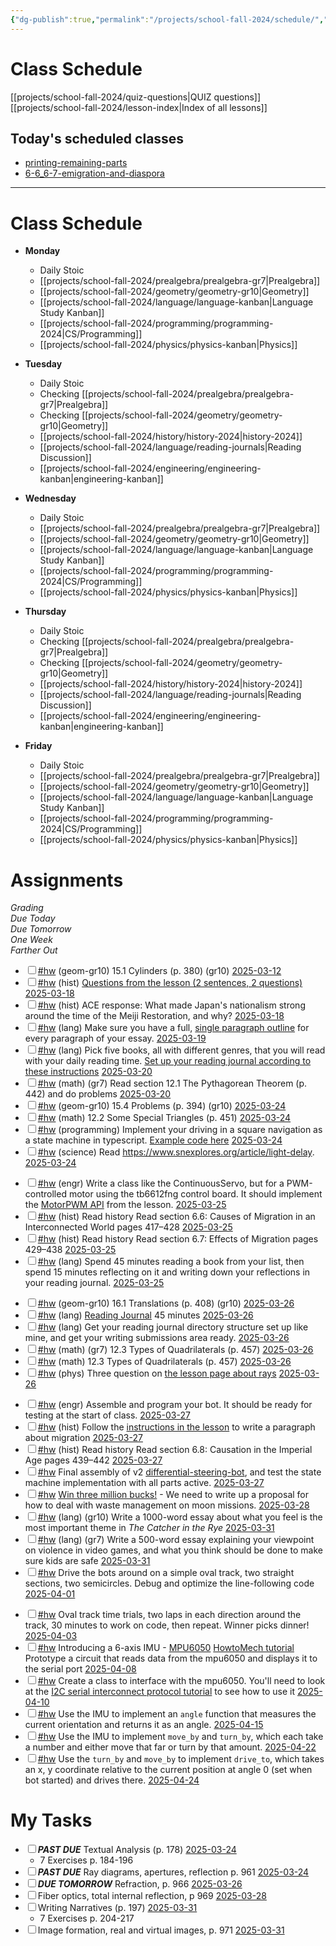 ```yaml
---
{"dg-publish":true,"permalink":"/projects/school-fall-2024/schedule/","tags":["gardenEntry"]}
---
```



# Class Schedule

[[projects/school-fall-2024/quiz-questions\|QUIZ questions]]
[[projects/school-fall-2024/lesson-index\|Index of all lessons]]

## Today's scheduled classes

<div><ul class="dataview list-view-ul"><li><span><a data-tooltip-position="top" aria-label="projects/school-fall-2024/engineering/lessons/printing-remaining-parts.md" data-href="projects/school-fall-2024/engineering/lessons/printing-remaining-parts.md" href="projects/school-fall-2024/engineering/lessons/printing-remaining-parts.md" class="internal-link" target="_blank" rel="noopener nofollow">printing-remaining-parts</a></span></li><li><span><a data-tooltip-position="top" aria-label="projects/school-fall-2024/history/lessons/6-6_6-7-emigration-and-diaspora.md" data-href="projects/school-fall-2024/history/lessons/6-6_6-7-emigration-and-diaspora.md" href="projects/school-fall-2024/history/lessons/6-6_6-7-emigration-and-diaspora.md" class="internal-link" target="_blank" rel="noopener nofollow">6-6_6-7-emigration-and-diaspora</a></span></li></ul></div>

---

# Class Schedule

- **Monday**
    - Daily Stoic
    - [[projects/school-fall-2024/prealgebra/prealgebra-gr7\|Prealgebra]]
    - [[projects/school-fall-2024/geometry/geometry-gr10\|Geometry]]
    - [[projects/school-fall-2024/language/language-kanban\|Language Study Kanban]]
    - [[projects/school-fall-2024/programming/programming-2024\|CS/Programming]]
    - [[projects/school-fall-2024/physics/physics-kanban\|Physics]]

- **Tuesday**
    - Daily Stoic
    - Checking [[projects/school-fall-2024/prealgebra/prealgebra-gr7\|Prealgebra]] 
    - Checking [[projects/school-fall-2024/geometry/geometry-gr10\|Geometry]]
    - [[projects/school-fall-2024/history/history-2024\|history-2024]]
    - [[projects/school-fall-2024/language/reading-journals\|Reading Discussion]]
    - [[projects/school-fall-2024/engineering/engineering-kanban\|engineering-kanban]]

- **Wednesday**
    - Daily Stoic
    - [[projects/school-fall-2024/prealgebra/prealgebra-gr7\|Prealgebra]]
    - [[projects/school-fall-2024/geometry/geometry-gr10\|Geometry]]
    - [[projects/school-fall-2024/language/language-kanban\|Language Study Kanban]]
    - [[projects/school-fall-2024/programming/programming-2024\|CS/Programming]]
    - [[projects/school-fall-2024/physics/physics-kanban\|Physics]]
    
- **Thursday**
    - Daily Stoic
    - Checking [[projects/school-fall-2024/prealgebra/prealgebra-gr7\|Prealgebra]] 
    - Checking [[projects/school-fall-2024/geometry/geometry-gr10\|Geometry]]
    - [[projects/school-fall-2024/history/history-2024\|history-2024]]
    - [[projects/school-fall-2024/language/reading-journals\|Reading Discussion]]
    - [[projects/school-fall-2024/engineering/engineering-kanban\|engineering-kanban]]

- **Friday**
    - Daily Stoic
    - [[projects/school-fall-2024/prealgebra/prealgebra-gr7\|Prealgebra]]
    - [[projects/school-fall-2024/geometry/geometry-gr10\|Geometry]]
    - [[projects/school-fall-2024/language/language-kanban\|Language Study Kanban]]
    - [[projects/school-fall-2024/programming/programming-2024\|CS/Programming]]
    - [[projects/school-fall-2024/physics/physics-kanban\|Physics]]


# Assignments


<div><span><em>Grading</em></span></div><div><span><em>Due Today</em></span></div><div><span><em>Due Tomorrow</em></span></div><div><span><em>One Week</em></span></div><div><span><em>Farther Out</em></span></div><div><ul class="contains-task-list"><li data-task=" " class="dataview task-list-item"><input type="checkbox" class="dataview task-list-item-checkbox"><span><a href="#hw" class="tag" target="_blank" rel="noopener nofollow">#hw</a> (geom-gr10) 15.1 Cylinders  (p. 380) (gr10) <a data-href="2025-03-12" href="2025-03-12" class="internal-link" target="_blank" rel="noopener nofollow">2025-03-12</a></span></li><li data-task=" " class="dataview task-list-item"><input type="checkbox" class="dataview task-list-item-checkbox"><span><a href="#hw" class="tag" target="_blank" rel="noopener nofollow">#hw</a> (hist) <a data-tooltip-position="top" aria-label="https://school.ginosterous.com/projects/school-fall-2024/history/lessons/6-3-indigenous-responses" rel="noopener nofollow" class="external-link" href="https://school.ginosterous.com/projects/school-fall-2024/history/lessons/6-3-indigenous-responses" target="_blank">Questions from the lesson (2 sentences, 2 questions)</a> <a data-href="2025-03-18" href="2025-03-18" class="internal-link" target="_blank" rel="noopener nofollow">2025-03-18</a></span></li><li data-task=" " class="dataview task-list-item"><input type="checkbox" class="dataview task-list-item-checkbox"><span><a href="#hw" class="tag" target="_blank" rel="noopener nofollow">#hw</a> (hist) ACE response: What made Japan's nationalism strong around the time of the Meiji Restoration, and why? <a data-href="2025-03-18" href="2025-03-18" class="internal-link" target="_blank" rel="noopener nofollow">2025-03-18</a></span></li><li data-task=" " class="dataview task-list-item"><input type="checkbox" class="dataview task-list-item-checkbox"><span><a href="#hw" class="tag" target="_blank" rel="noopener nofollow">#hw</a> (lang) Make sure you have a full, <a data-tooltip-position="top" aria-label="https://school.ginosterous.com/projects/school-fall-2024/language/lessons/outlining" rel="noopener nofollow" class="external-link" href="https://school.ginosterous.com/projects/school-fall-2024/language/lessons/outlining" target="_blank">single paragraph outline</a> for every paragraph of your essay. <a data-href="2025-03-19" href="2025-03-19" class="internal-link" target="_blank" rel="noopener nofollow">2025-03-19</a></span></li><li data-task=" " class="dataview task-list-item"><input type="checkbox" class="dataview task-list-item-checkbox"><span><a href="#hw" class="tag" target="_blank" rel="noopener nofollow">#hw</a> (lang) Pick five books, all with different genres, that you will read with your daily reading time. <a data-tooltip-position="top" aria-label="https://school.ginosterous.com/projects/school-fall-2024/language/lessons/keeping-a-reading-journal" rel="noopener nofollow" class="external-link" href="https://school.ginosterous.com/projects/school-fall-2024/language/lessons/keeping-a-reading-journal" target="_blank">Set up your reading journal according to these instructions</a>  <a data-href="2025-03-20" href="2025-03-20" class="internal-link" target="_blank" rel="noopener nofollow">2025-03-20</a></span></li><li data-task=" " class="dataview task-list-item"><input type="checkbox" class="dataview task-list-item-checkbox"><span><a href="#hw" class="tag" target="_blank" rel="noopener nofollow">#hw</a> (math) (gr7) Read section 12.1 The Pythagorean Theorem (p. 442) and do problems <a data-href="2025-03-20" href="2025-03-20" class="internal-link" target="_blank" rel="noopener nofollow">2025-03-20</a></span></li><li data-task=" " class="dataview task-list-item"><input type="checkbox" class="dataview task-list-item-checkbox"><span><a href="#hw" class="tag" target="_blank" rel="noopener nofollow">#hw</a> (geom-gr10) 15.4 Problems  (p. 394) (gr10) <a data-href="2025-03-24" href="2025-03-24" class="internal-link" target="_blank" rel="noopener nofollow">2025-03-24</a></span></li><li data-task=" " class="dataview task-list-item"><input type="checkbox" class="dataview task-list-item-checkbox"><span><a href="#hw" class="tag" target="_blank" rel="noopener nofollow">#hw</a> (math) 12.2 Some Special Triangles (p. 451) <a data-href="2025-03-24" href="2025-03-24" class="internal-link" target="_blank" rel="noopener nofollow">2025-03-24</a></span></li><li data-task=" " class="dataview task-list-item"><input type="checkbox" class="dataview task-list-item-checkbox"><span><a href="#hw" class="tag" target="_blank" rel="noopener nofollow">#hw</a> (programming) Implement your driving in a square  navigation as a state machine in typescript. <a data-tooltip-position="top" aria-label="https://school.ginosterous.com/projects/school-fall-2024/programming/lessons/typescript-state-machine" rel="noopener nofollow" class="external-link" href="https://school.ginosterous.com/projects/school-fall-2024/programming/lessons/typescript-state-machine" target="_blank">Example code here</a> <a data-href="2025-03-24" href="2025-03-24" class="internal-link" target="_blank" rel="noopener nofollow">2025-03-24</a></span></li><li data-task=" " class="dataview task-list-item"><input type="checkbox" class="dataview task-list-item-checkbox"><span><a href="#hw" class="tag" target="_blank" rel="noopener nofollow">#hw</a> (science) Read <a rel="noopener nofollow" class="external-link" href="https://www.snexplores.org/article/light-delay" target="_blank">https://www.snexplores.org/article/light-delay</a>. <a data-href="2025-03-24" href="2025-03-24" class="internal-link" target="_blank" rel="noopener nofollow">2025-03-24</a></span></li></ul></div><div><ul class="contains-task-list"><li data-task=" " class="dataview task-list-item"><input type="checkbox" class="dataview task-list-item-checkbox"><span><a href="#hw" class="tag" target="_blank" rel="noopener nofollow">#hw</a> (engr) Write a class like the ContinuousServo, but for a PWM-controlled motor using the tb6612fng control board. It should implement the <a data-tooltip-position="top" aria-label="https://school.ginosterous.com/projects/school-fall-2024/engineering/lessons/bot-build-and-load" rel="noopener nofollow" class="external-link" href="https://school.ginosterous.com/projects/school-fall-2024/engineering/lessons/bot-build-and-load" target="_blank">MotorPWM API</a> from the lesson.  <a data-href="2025-03-25" href="2025-03-25" class="internal-link" target="_blank" rel="noopener nofollow">2025-03-25</a></span></li><li data-task=" " class="dataview task-list-item"><input type="checkbox" class="dataview task-list-item-checkbox"><span><a href="#hw" class="tag" target="_blank" rel="noopener nofollow">#hw</a> (hist) Read history  Read section 6.6: Causes of Migration in an Interconnected World pages 417–428 <a data-href="2025-03-25" href="2025-03-25" class="internal-link" target="_blank" rel="noopener nofollow">2025-03-25</a></span></li><li data-task=" " class="dataview task-list-item"><input type="checkbox" class="dataview task-list-item-checkbox"><span><a href="#hw" class="tag" target="_blank" rel="noopener nofollow">#hw</a> (hist) Read history  Read section 6.7: Effects of Migration pages 429–438 <a data-href="2025-03-25" href="2025-03-25" class="internal-link" target="_blank" rel="noopener nofollow">2025-03-25</a></span></li><li data-task=" " class="dataview task-list-item"><input type="checkbox" class="dataview task-list-item-checkbox"><span><a href="#hw" class="tag" target="_blank" rel="noopener nofollow">#hw</a> (lang) Spend 45 minutes reading a book from your list, then spend 15 minutes reflecting on it and writing down your reflections in your reading journal. <a data-href="2025-03-25" href="2025-03-25" class="internal-link" target="_blank" rel="noopener nofollow">2025-03-25</a></span></li></ul></div><div><ul class="contains-task-list"><li data-task=" " class="dataview task-list-item"><input type="checkbox" class="dataview task-list-item-checkbox"><span><a href="#hw" class="tag" target="_blank" rel="noopener nofollow">#hw</a> (geom-gr10) 16.1 Translations  (p. 408) (gr10) <a data-href="2025-03-26" href="2025-03-26" class="internal-link" target="_blank" rel="noopener nofollow">2025-03-26</a></span></li><li data-task=" " class="dataview task-list-item"><input type="checkbox" class="dataview task-list-item-checkbox"><span><a href="#hw" class="tag" target="_blank" rel="noopener nofollow">#hw</a> (lang) <a data-tooltip-position="top" aria-label="https://school.ginosterous.com/projects/school-fall-2024/language/lessons/keeping-a-reading-journal" rel="noopener nofollow" class="external-link" href="https://school.ginosterous.com/projects/school-fall-2024/language/lessons/keeping-a-reading-journal" target="_blank">Reading Journal</a> 45 minutes <a data-href="2025-03-26" href="2025-03-26" class="internal-link" target="_blank" rel="noopener nofollow">2025-03-26</a></span></li><li data-task=" " class="dataview task-list-item"><input type="checkbox" class="dataview task-list-item-checkbox"><span><a href="#hw" class="tag" target="_blank" rel="noopener nofollow">#hw</a> (lang) Get your reading journal directory structure set up like mine, and get your writing submissions area ready. <a data-href="2025-03-26" href="2025-03-26" class="internal-link" target="_blank" rel="noopener nofollow">2025-03-26</a></span></li><li data-task=" " class="dataview task-list-item"><input type="checkbox" class="dataview task-list-item-checkbox"><span><a href="#hw" class="tag" target="_blank" rel="noopener nofollow">#hw</a> (math) (gr7) 12.3 Types of Quadrilaterals (p. 457) <a data-href="2025-03-26" href="2025-03-26" class="internal-link" target="_blank" rel="noopener nofollow">2025-03-26</a></span></li><li data-task=" " class="dataview task-list-item"><input type="checkbox" class="dataview task-list-item-checkbox"><span><a href="#hw" class="tag" target="_blank" rel="noopener nofollow">#hw</a> (math) 12.3 Types of Quadrilaterals (p. 457) <a data-href="2025-03-26" href="2025-03-26" class="internal-link" target="_blank" rel="noopener nofollow">2025-03-26</a></span></li><li data-task=" " class="dataview task-list-item"><input type="checkbox" class="dataview task-list-item-checkbox"><span><a href="#hw" class="tag" target="_blank" rel="noopener nofollow">#hw</a> (phys) Three question on <a data-tooltip-position="top" aria-label="https://school.ginosterous.com/projects/school-fall-2024/physics/lessons/optics-1-ray-diagrams" rel="noopener nofollow" class="external-link" href="https://school.ginosterous.com/projects/school-fall-2024/physics/lessons/optics-1-ray-diagrams" target="_blank">the lesson page about rays</a> <a data-href="2025-03-26" href="2025-03-26" class="internal-link" target="_blank" rel="noopener nofollow">2025-03-26</a></span></li></ul></div><div><ul class="contains-task-list"><li data-task=" " class="dataview task-list-item"><input type="checkbox" class="dataview task-list-item-checkbox"><span><a href="#hw" class="tag" target="_blank" rel="noopener nofollow">#hw</a> (engr) Assemble and program your bot. It should be ready for testing at the start of class.  <a data-href="2025-03-27" href="2025-03-27" class="internal-link" target="_blank" rel="noopener nofollow">2025-03-27</a></span></li><li data-task=" " class="dataview task-list-item"><input type="checkbox" class="dataview task-list-item-checkbox"><span><a href="#hw" class="tag" target="_blank" rel="noopener nofollow">#hw</a> (hist) Follow the <a data-tooltip-position="top" aria-label="https://school.ginosterous.com/projects/school-fall-2024/history/lessons/6-6_6-7-emigration-and-diaspora" rel="noopener nofollow" class="external-link" href="https://school.ginosterous.com/projects/school-fall-2024/history/lessons/6-6_6-7-emigration-and-diaspora" target="_blank">instructions in the lesson</a> to write a paragraph about migration <a data-href="2025-03-27" href="2025-03-27" class="internal-link" target="_blank" rel="noopener nofollow">2025-03-27</a></span></li><li data-task=" " class="dataview task-list-item"><input type="checkbox" class="dataview task-list-item-checkbox"><span><a href="#hw" class="tag" target="_blank" rel="noopener nofollow">#hw</a> (hist) Read history  Read section 6.8: Causation in the Imperial Age pages 439–442 <a data-href="2025-03-27" href="2025-03-27" class="internal-link" target="_blank" rel="noopener nofollow">2025-03-27</a></span></li><li data-task=" " class="dataview task-list-item"><input type="checkbox" class="dataview task-list-item-checkbox"><span><a href="#hw" class="tag" target="_blank" rel="noopener nofollow">#hw</a> Final assembly of v2 <a data-href="differential-steering-bot" href="differential-steering-bot" class="internal-link" target="_blank" rel="noopener nofollow">differential-steering-bot</a>, and test the state machine implementation with all parts active. <a data-href="2025-03-27" href="2025-03-27" class="internal-link" target="_blank" rel="noopener nofollow">2025-03-27</a></span></li><li data-task=" " class="dataview task-list-item"><input type="checkbox" class="dataview task-list-item-checkbox"><span><a href="#hw" class="tag" target="_blank" rel="noopener nofollow">#hw</a> <a data-tooltip-position="top" aria-label="https://dailygalaxy.com/2025/03/nasa-is-offering-3-million-to-those-who-can-help-fix-this-problem/" rel="noopener nofollow" class="external-link" href="https://dailygalaxy.com/2025/03/nasa-is-offering-3-million-to-those-who-can-help-fix-this-problem/" target="_blank">Win three million bucks!</a> - We need to write up a proposal for how to deal with waste management on moon missions. <a data-href="2025-03-28" href="2025-03-28" class="internal-link" target="_blank" rel="noopener nofollow">2025-03-28</a></span></li><li data-task=" " class="dataview task-list-item"><input type="checkbox" class="dataview task-list-item-checkbox"><span><a href="#hw" class="tag" target="_blank" rel="noopener nofollow">#hw</a> (lang) (gr10) Write a 1000-word essay about what you feel is the most important theme in <em>The Catcher in the Rye</em> <a data-href="2025-03-31" href="2025-03-31" class="internal-link" target="_blank" rel="noopener nofollow">2025-03-31</a></span></li><li data-task=" " class="dataview task-list-item"><input type="checkbox" class="dataview task-list-item-checkbox"><span><a href="#hw" class="tag" target="_blank" rel="noopener nofollow">#hw</a> (lang) (gr7) Write a 500-word essay explaining your viewpoint on violence in video games, and what you think should be done to make sure kids are safe <a data-href="2025-03-31" href="2025-03-31" class="internal-link" target="_blank" rel="noopener nofollow">2025-03-31</a></span></li><li data-task=" " class="dataview task-list-item"><input type="checkbox" class="dataview task-list-item-checkbox"><span><a href="#hw" class="tag" target="_blank" rel="noopener nofollow">#hw</a> Drive the bots around on a simple oval track, two straight sections, two semicircles. Debug and optimize the line-following code <a data-href="2025-04-01" href="2025-04-01" class="internal-link" target="_blank" rel="noopener nofollow">2025-04-01</a></span></li></ul></div><div><ul class="contains-task-list"><li data-task=" " class="dataview task-list-item"><input type="checkbox" class="dataview task-list-item-checkbox"><span><a href="#hw" class="tag" target="_blank" rel="noopener nofollow">#hw</a> Oval track time trials, two laps in each direction around the track, 30 minutes to work on code, then repeat. Winner picks dinner! <a data-href="2025-04-03" href="2025-04-03" class="internal-link" target="_blank" rel="noopener nofollow">2025-04-03</a></span></li><li data-task=" " class="dataview task-list-item"><input type="checkbox" class="dataview task-list-item-checkbox"><span><a href="#hw" class="tag" target="_blank" rel="noopener nofollow">#hw</a> Introducing a 6-axis IMU - <a data-tooltip-position="top" aria-label="https://components101.com/sensors/mpu6050-module" rel="noopener nofollow" class="external-link" href="https://components101.com/sensors/mpu6050-module" target="_blank">MPU6050</a> <a data-tooltip-position="top" aria-label="https://howtomechatronics.com/tutorials/arduino/arduino-and-mpu6050-accelerometer-and-gyroscope-tutorial/" rel="noopener nofollow" class="external-link" href="https://howtomechatronics.com/tutorials/arduino/arduino-and-mpu6050-accelerometer-and-gyroscope-tutorial/" target="_blank">HowtoMech tutorial</a> Prototype a circuit that reads data from the mpu6050 and displays it to the serial port <a data-href="2025-04-08" href="2025-04-08" class="internal-link" target="_blank" rel="noopener nofollow">2025-04-08</a></span></li><li data-task=" " class="dataview task-list-item"><input type="checkbox" class="dataview task-list-item-checkbox"><span><a href="#hw" class="tag" target="_blank" rel="noopener nofollow">#hw</a> Create a class to interface with the mpu6050. You'll need to look at the <a data-tooltip-position="top" aria-label="https://learn.sparkfun.com/tutorials/i2c/all" rel="noopener nofollow" class="external-link" href="https://learn.sparkfun.com/tutorials/i2c/all" target="_blank">I2C serial interconnect protocol tutorial</a> to see how to use it <a data-href="2025-04-10" href="2025-04-10" class="internal-link" target="_blank" rel="noopener nofollow">2025-04-10</a></span></li><li data-task=" " class="dataview task-list-item"><input type="checkbox" class="dataview task-list-item-checkbox"><span><a href="#hw" class="tag" target="_blank" rel="noopener nofollow">#hw</a> Use the IMU to implement an <code>angle</code> function that measures the current orientation and returns it as an angle. <a data-href="2025-04-15" href="2025-04-15" class="internal-link" target="_blank" rel="noopener nofollow">2025-04-15</a></span></li><li data-task=" " class="dataview task-list-item"><input type="checkbox" class="dataview task-list-item-checkbox"><span><a href="#hw" class="tag" target="_blank" rel="noopener nofollow">#hw</a> Use the IMU to implement <code>move_by</code> and <code>turn_by</code>, which each take a number and either move that far or turn by that amount.  <a data-href="2025-04-22" href="2025-04-22" class="internal-link" target="_blank" rel="noopener nofollow">2025-04-22</a></span></li><li data-task=" " class="dataview task-list-item"><input type="checkbox" class="dataview task-list-item-checkbox"><span><a href="#hw" class="tag" target="_blank" rel="noopener nofollow">#hw</a> Use the <code>turn_by</code> and <code>move_by</code> to implement <code>drive_to</code>, which takes an x, y coordinate relative to the current position at angle 0 (set when bot started) and drives there. <a data-href="2025-04-24" href="2025-04-24" class="internal-link" target="_blank" rel="noopener nofollow">2025-04-24</a></span></li></ul></div>

# My Tasks

<div><ul class="contains-task-list"><li data-task=" " class="dataview task-list-item"><input type="checkbox" class="dataview task-list-item-checkbox"><span><strong><em>PAST DUE</em></strong> Textual Analysis (p. 178) <a data-href="2025-03-24" href="2025-03-24" class="internal-link" target="_blank" rel="noopener nofollow">2025-03-24</a></span><ul class="contains-task-list"><li class="dataview task-list-basic-item"><span>7 Exercises p. 184-196</span></li></ul></li><li data-task=" " class="dataview task-list-item"><input type="checkbox" class="dataview task-list-item-checkbox"><span><strong><em>PAST DUE</em></strong> Ray diagrams, apertures, reflection p. 961 <a data-href="2025-03-24" href="2025-03-24" class="internal-link" target="_blank" rel="noopener nofollow">2025-03-24</a></span></li><li data-task=" " class="dataview task-list-item"><input type="checkbox" class="dataview task-list-item-checkbox"><span><strong><em>DUE TOMORROW</em></strong> Refraction, p. 966 <a data-href="2025-03-26" href="2025-03-26" class="internal-link" target="_blank" rel="noopener nofollow">2025-03-26</a></span></li><li data-task=" " class="dataview task-list-item"><input type="checkbox" class="dataview task-list-item-checkbox"><span>Fiber optics, total internal reflection, p 969 <a data-href="2025-03-28" href="2025-03-28" class="internal-link" target="_blank" rel="noopener nofollow">2025-03-28</a></span></li><li data-task=" " class="dataview task-list-item"><input type="checkbox" class="dataview task-list-item-checkbox"><span>Writing Narratives (p. 197) <a data-href="2025-03-31" href="2025-03-31" class="internal-link" target="_blank" rel="noopener nofollow">2025-03-31</a></span><ul class="contains-task-list"><li class="dataview task-list-basic-item"><span>7 Exercises p. 204-217</span></li></ul></li><li data-task=" " class="dataview task-list-item"><input type="checkbox" class="dataview task-list-item-checkbox"><span>Image formation, real and virtual images, p. 971 <a data-href="2025-03-31" href="2025-03-31" class="internal-link" target="_blank" rel="noopener nofollow">2025-03-31</a></span></li></ul></div>